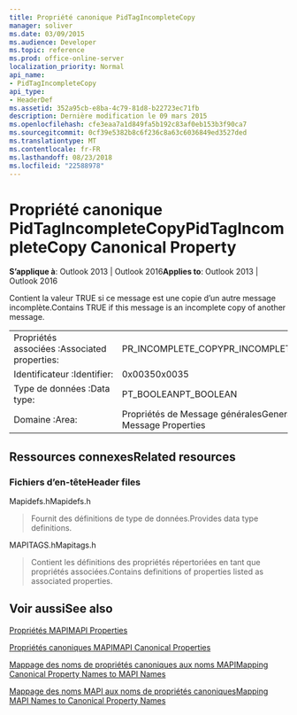 ```yaml
---
title: Propriété canonique PidTagIncompleteCopy
manager: soliver
ms.date: 03/09/2015
ms.audience: Developer
ms.topic: reference
ms.prod: office-online-server
localization_priority: Normal
api_name:
- PidTagIncompleteCopy
api_type:
- HeaderDef
ms.assetid: 352a95cb-e8ba-4c79-81d8-b22723ec71fb
description: Dernière modification le 09 mars 2015
ms.openlocfilehash: cfe3eaa7a1d849fa5b192c83af0eb153b3f90ca7
ms.sourcegitcommit: 0cf39e5382b8c6f236c8a63c6036849ed3527ded
ms.translationtype: MT
ms.contentlocale: fr-FR
ms.lasthandoff: 08/23/2018
ms.locfileid: "22588978"
---
```

# <a name="pidtagincompletecopy-canonical-property"></a><span data-ttu-id="b8528-103">Propriété canonique PidTagIncompleteCopy</span><span class="sxs-lookup"><span data-stu-id="b8528-103">PidTagIncompleteCopy Canonical Property</span></span>

  
  
<span data-ttu-id="b8528-104">**S’applique à**: Outlook 2013 | Outlook 2016</span><span class="sxs-lookup"><span data-stu-id="b8528-104">**Applies to**: Outlook 2013 | Outlook 2016</span></span> 
  
<span data-ttu-id="b8528-105">Contient la valeur TRUE si ce message est une copie d’un autre message incomplète.</span><span class="sxs-lookup"><span data-stu-id="b8528-105">Contains TRUE if this message is an incomplete copy of another message.</span></span>
  
|||
|:-----|:-----|
|<span data-ttu-id="b8528-106">Propriétés associées :</span><span class="sxs-lookup"><span data-stu-id="b8528-106">Associated properties:</span></span>  <br/> |<span data-ttu-id="b8528-107">PR_INCOMPLETE_COPY</span><span class="sxs-lookup"><span data-stu-id="b8528-107">PR_INCOMPLETE_COPY</span></span>  <br/> |
|<span data-ttu-id="b8528-108">Identificateur :</span><span class="sxs-lookup"><span data-stu-id="b8528-108">Identifier:</span></span>  <br/> |<span data-ttu-id="b8528-109">0x0035</span><span class="sxs-lookup"><span data-stu-id="b8528-109">0x0035</span></span>  <br/> |
|<span data-ttu-id="b8528-110">Type de données :</span><span class="sxs-lookup"><span data-stu-id="b8528-110">Data type:</span></span>  <br/> |<span data-ttu-id="b8528-111">PT_BOOLEAN</span><span class="sxs-lookup"><span data-stu-id="b8528-111">PT_BOOLEAN</span></span>  <br/> |
|<span data-ttu-id="b8528-112">Domaine :</span><span class="sxs-lookup"><span data-stu-id="b8528-112">Area:</span></span>  <br/> |<span data-ttu-id="b8528-113">Propriétés de Message générales</span><span class="sxs-lookup"><span data-stu-id="b8528-113">General Message Properties</span></span>  <br/> |
   
## <a name="related-resources"></a><span data-ttu-id="b8528-114">Ressources connexes</span><span class="sxs-lookup"><span data-stu-id="b8528-114">Related resources</span></span>

### <a name="header-files"></a><span data-ttu-id="b8528-115">Fichiers d’en-tête</span><span class="sxs-lookup"><span data-stu-id="b8528-115">Header files</span></span>

<span data-ttu-id="b8528-116">Mapidefs.h</span><span class="sxs-lookup"><span data-stu-id="b8528-116">Mapidefs.h</span></span>
  
> <span data-ttu-id="b8528-117">Fournit des définitions de type de données.</span><span class="sxs-lookup"><span data-stu-id="b8528-117">Provides data type definitions.</span></span>
    
<span data-ttu-id="b8528-118">MAPITAGS.h</span><span class="sxs-lookup"><span data-stu-id="b8528-118">Mapitags.h</span></span>
  
> <span data-ttu-id="b8528-119">Contient les définitions des propriétés répertoriées en tant que propriétés associées.</span><span class="sxs-lookup"><span data-stu-id="b8528-119">Contains definitions of properties listed as associated properties.</span></span>
    
## <a name="see-also"></a><span data-ttu-id="b8528-120">Voir aussi</span><span class="sxs-lookup"><span data-stu-id="b8528-120">See also</span></span>



[<span data-ttu-id="b8528-121">Propriétés MAPI</span><span class="sxs-lookup"><span data-stu-id="b8528-121">MAPI Properties</span></span>](mapi-properties.md)
  
[<span data-ttu-id="b8528-122">Propriétés canoniques MAPI</span><span class="sxs-lookup"><span data-stu-id="b8528-122">MAPI Canonical Properties</span></span>](mapi-canonical-properties.md)
  
[<span data-ttu-id="b8528-123">Mappage des noms de propriétés canoniques aux noms MAPI</span><span class="sxs-lookup"><span data-stu-id="b8528-123">Mapping Canonical Property Names to MAPI Names</span></span>](mapping-canonical-property-names-to-mapi-names.md)
  
[<span data-ttu-id="b8528-124">Mappage des noms MAPI aux noms de propriétés canoniques</span><span class="sxs-lookup"><span data-stu-id="b8528-124">Mapping MAPI Names to Canonical Property Names</span></span>](mapping-mapi-names-to-canonical-property-names.md)

